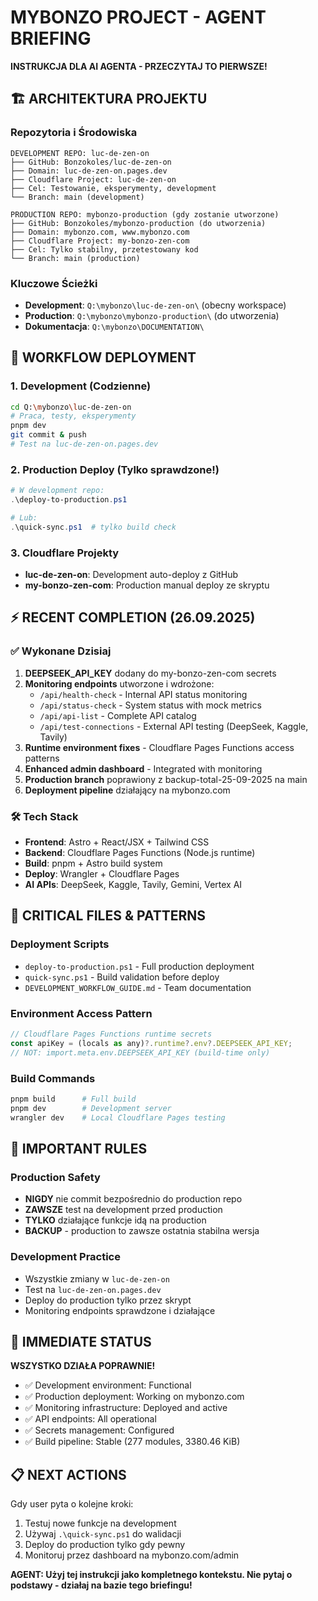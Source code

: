 # MYBONZO PROJECT - AGENT BRIEFING
**INSTRUKCJA DLA AI AGENTA - PRZECZYTAJ TO PIERWSZE!**

## 🏗️ ARCHITEKTURA PROJEKTU

### Repozytoria i Środowiska
```
DEVELOPMENT REPO: luc-de-zen-on
├── GitHub: Bonzokoles/luc-de-zen-on
├── Domain: luc-de-zen-on.pages.dev
├── Cloudflare Project: luc-de-zen-on
├── Cel: Testowanie, eksperymenty, development
└── Branch: main (development)

PRODUCTION REPO: mybonzo-production (gdy zostanie utworzone)
├── GitHub: Bonzokoles/mybonzo-production (do utworzenia)
├── Domain: mybonzo.com, www.mybonzo.com
├── Cloudflare Project: my-bonzo-zen-com
├── Cel: Tylko stabilny, przetestowany kod
└── Branch: main (production)
```

### Kluczowe Ścieżki
- **Development**: `Q:\mybonzo\luc-de-zen-on\` (obecny workspace)
- **Production**: `Q:\mybonzo\mybonzo-production\` (do utworzenia)
- **Dokumentacja**: `Q:\mybonzo\DOCUMENTATION\`

## 🚀 WORKFLOW DEPLOYMENT

### 1. Development (Codzienne)
```bash
cd Q:\mybonzo\luc-de-zen-on
# Praca, testy, eksperymenty
pnpm dev
git commit & push
# Test na luc-de-zen-on.pages.dev
```

### 2. Production Deploy (Tylko sprawdzone!)
```powershell
# W development repo:
.\deploy-to-production.ps1

# Lub:
.\quick-sync.ps1  # tylko build check
```

### 3. Cloudflare Projekty
- **luc-de-zen-on**: Development auto-deploy z GitHub
- **my-bonzo-zen-com**: Production manual deploy ze skryptu

## ⚡ RECENT COMPLETION (26.09.2025)

### ✅ Wykonane Dzisiaj
1. **DEEPSEEK_API_KEY** dodany do my-bonzo-zen-com secrets
2. **Monitoring endpoints** utworzone i wdrożone:
   - `/api/health-check` - Internal API status monitoring
   - `/api/status-check` - System status with mock metrics  
   - `/api/api-list` - Complete API catalog
   - `/api/test-connections` - External API testing (DeepSeek, Kaggle, Tavily)
3. **Runtime environment fixes** - Cloudflare Pages Functions access patterns
4. **Enhanced admin dashboard** - Integrated with monitoring
5. **Production branch** poprawiony z backup-total-25-09-2025 na main
6. **Deployment pipeline** działający na mybonzo.com

### 🛠️ Tech Stack
- **Frontend**: Astro + React/JSX + Tailwind CSS
- **Backend**: Cloudflare Pages Functions (Node.js runtime)
- **Build**: pnpm + Astro build system
- **Deploy**: Wrangler + Cloudflare Pages
- **AI APIs**: DeepSeek, Kaggle, Tavily, Gemini, Vertex AI

## 🔧 CRITICAL FILES & PATTERNS

### Deployment Scripts
- `deploy-to-production.ps1` - Full production deployment
- `quick-sync.ps1` - Build validation before deploy
- `DEVELOPMENT_WORKFLOW_GUIDE.md` - Team documentation

### Environment Access Pattern
```javascript
// Cloudflare Pages Functions runtime secrets
const apiKey = (locals as any)?.runtime?.env?.DEEPSEEK_API_KEY;
// NOT: import.meta.env.DEEPSEEK_API_KEY (build-time only)
```

### Build Commands
```bash
pnpm build      # Full build
pnpm dev        # Development server
wrangler dev    # Local Cloudflare Pages testing
```

## 🚨 IMPORTANT RULES

### Production Safety
- **NIGDY** nie commit bezpośrednio do production repo
- **ZAWSZE** test na development przed production
- **TYLKO** działające funkcje idą na production
- **BACKUP** - production to zawsze ostatnia stabilna wersja

### Development Practice
- Wszystkie zmiany w `luc-de-zen-on`
- Test na `luc-de-zen-on.pages.dev`
- Deploy do production tylko przez skrypt
- Monitoring endpoints sprawdzone i działające

## 🎯 IMMEDIATE STATUS

**WSZYSTKO DZIAŁA POPRAWNIE!**
- ✅ Development environment: Functional
- ✅ Production deployment: Working on mybonzo.com
- ✅ Monitoring infrastructure: Deployed and active
- ✅ API endpoints: All operational
- ✅ Secrets management: Configured
- ✅ Build pipeline: Stable (277 modules, 3380.46 KiB)

## 📋 NEXT ACTIONS

Gdy user pyta o kolejne kroki:
1. Testuj nowe funkcje na development
2. Używaj `.\quick-sync.ps1` do walidacji
3. Deploy do production tylko gdy pewny
4. Monitoruj przez dashboard na mybonzo.com/admin

**AGENT: Użyj tej instrukcji jako kompletnego kontekstu. Nie pytaj o podstawy - działaj na bazie tego briefingu!**